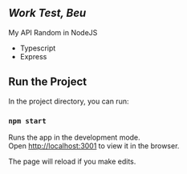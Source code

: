 ## _Work Test, Beu_

My API Random in NodeJS
- Typescript
- Express

## Run the Project

In the project directory, you can run:

### `npm start`

Runs the app in the development mode.\
Open [http://localhost:3001](http://localhost:3001) to view it in the browser.

The page will reload if you make edits.


